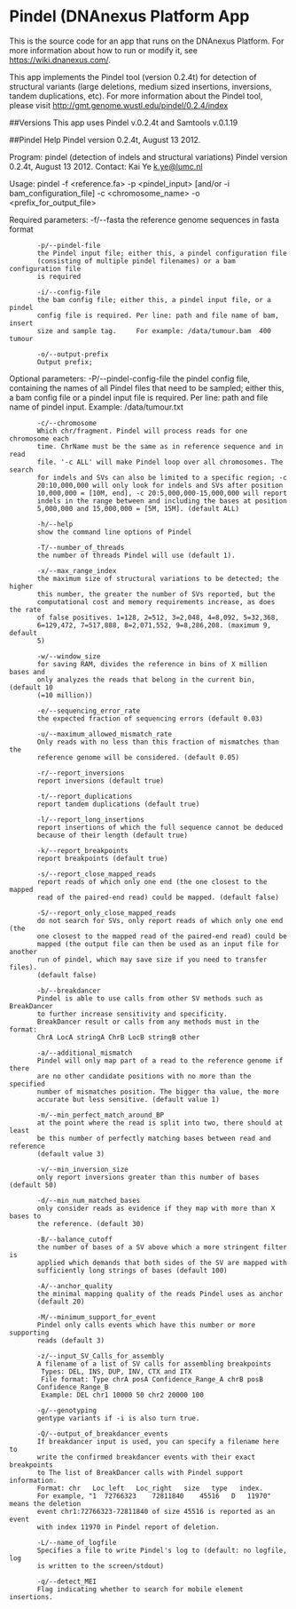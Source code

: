 <!-- dx-header -->
# Pindel (DNAnexus Platform App

This is the source code for an app that runs on the DNAnexus Platform.
For more information about how to run or modify it, see
https://wiki.dnanexus.com/.
<!-- /dx-header -->
This app implements the Pindel tool (version 0.2.4t) for detection of structural variants (large deletions, medium sized insertions, inversions, tandem duplications, etc). For more information about the Pindel tool, please visit http://gmt.genome.wustl.edu/pindel/0.2.4/index

##Versions
This app uses Pindel v.0.2.4t and Samtools v.0.1.19

##Pindel Help
Pindel version 0.2.4t, August 13 2012.

Program:   pindel (detection of indels and structural variations)
Pindel version 0.2.4t, August 13 2012.
Contact:   Kai Ye <k.ye@lumc.nl>

Usage:     pindel -f <reference.fa> -p <pindel_input>
           [and/or -i bam_configuration_file]
           -c <chromosome_name> -o <prefix_for_output_file>

Required parameters:
           -f/--fasta
           the reference genome sequences in fasta format 

           -p/--pindel-file
           the Pindel input file; either this, a pindel configuration file 
           (consisting of multiple pindel filenames) or a bam configuration file 
           is required 

           -i/--config-file
           the bam config file; either this, a pindel input file, or a pindel 
           config file is required. Per line: path and file name of bam, insert 
           size and sample tag.     For example: /data/tumour.bam  400  tumour 

           -o/--output-prefix
           Output prefix; 


Optional parameters:
           -P/--pindel-config-file
           the pindel config file, containing the names of all Pindel files that 
           need to be sampled; either this, a bam config file or a pindel input 
           file is required. Per line: path and file name of pindel input. 
           Example: /data/tumour.txt 

           -c/--chromosome
           Which chr/fragment. Pindel will process reads for one chromosome each 
           time. ChrName must be the same as in reference sequence and in read 
           file. '-c ALL' will make Pindel loop over all chromosomes. The search 
           for indels and SVs can also be limited to a specific region; -c 
           20:10,000,000 will only look for indels and SVs after position 
           10,000,000 = [10M, end], -c 20:5,000,000-15,000,000 will report 
           indels in the range between and including the bases at position 
           5,000,000 and 15,000,000 = [5M, 15M]. (default ALL) 

           -h/--help
           show the command line options of Pindel 

           -T/--number_of_threads
           the number of threads Pindel will use (default 1). 

           -x/--max_range_index
           the maximum size of structural variations to be detected; the higher 
           this number, the greater the number of SVs reported, but the 
           computational cost and memory requirements increase, as does the rate 
           of false positives. 1=128, 2=512, 3=2,048, 4=8,092, 5=32,368, 
           6=129,472, 7=517,888, 8=2,071,552, 9=8,286,208. (maximum 9, default 
           5) 

           -w/--window_size
           for saving RAM, divides the reference in bins of X million bases and 
           only analyzes the reads that belong in the current bin, (default 10 
           (=10 million)) 

           -e/--sequencing_error_rate
           the expected fraction of sequencing errors (default 0.03) 

           -u/--maximum_allowed_mismatch_rate
           Only reads with no less than this fraction of mismatches than the 
           reference genome will be considered. (default 0.05) 

           -r/--report_inversions
           report inversions (default true) 

           -t/--report_duplications
           report tandem duplications (default true) 

           -l/--report_long_insertions
           report insertions of which the full sequence cannot be deduced 
           because of their length (default true) 

           -k/--report_breakpoints
           report breakpoints (default true) 

           -s/--report_close_mapped_reads
           report reads of which only one end (the one closest to the mapped 
           read of the paired-end read) could be mapped. (default false) 

           -S/--report_only_close_mapped_reads
           do not search for SVs, only report reads of which only one end (the 
           one closest to the mapped read of the paired-end read) could be 
           mapped (the output file can then be used as an input file for another 
           run of pindel, which may save size if you need to transfer files). 
           (default false) 

           -b/--breakdancer
           Pindel is able to use calls from other SV methods such as BreakDancer 
           to further increase sensitivity and specificity.                    
           BreakDancer result or calls from any methods must in the format:   
           ChrA LocA stringA ChrB LocB stringB other 

           -a/--additional_mismatch
           Pindel will only map part of a read to the reference genome if there 
           are no other candidate positions with no more than the specified 
           number of mismatches position. The bigger tha value, the more 
           accurate but less sensitive. (default value 1) 

           -m/--min_perfect_match_around_BP
           at the point where the read is split into two, there should at least 
           be this number of perfectly matching bases between read and reference 
           (default value 3) 

           -v/--min_inversion_size
           only report inversions greater than this number of bases (default 50) 

           -d/--min_num_matched_bases
           only consider reads as evidence if they map with more than X bases to 
           the reference. (default 30) 

           -B/--balance_cutoff
           the number of bases of a SV above which a more stringent filter is 
           applied which demands that both sides of the SV are mapped with 
           sufficiently long strings of bases (default 100) 

           -A/--anchor_quality
           the minimal mapping quality of the reads Pindel uses as anchor 
           (default 20) 

           -M/--minimum_support_for_event
           Pindel only calls events which have this number or more supporting 
           reads (default 3) 

           -z/--input_SV_Calls_for_assembly
           A filename of a list of SV calls for assembling breakpoints 
            Types: DEL, INS, DUP, INV, CTX and ITX 
            File format: Type chrA posA Confidence_Range_A chrB posB 
           Confidence_Range_B 
            Example: DEL chr1 10000 50 chr2 20000 100 

           -g/--genotyping
           gentype variants if -i is also turn true. 

           -Q/--output_of_breakdancer_events
           If breakdancer input is used, you can specify a filename here to 
           write the confirmed breakdancer events with their exact breakpoints 
           to The list of BreakDancer calls with Pindel support information. 
           Format: chr   Loc_left   Loc_right   size   type   index.             
           For example, "1	72766323 	72811840 	45516	D	11970" means the deletion 
           event chr1:72766323-72811840 of size 45516 is reported as an event 
           with index 11970 in Pindel report of deletion. 

           -L/--name_of_logfile
           Specifies a file to write Pindel's log to (default: no logfile, log 
           is written to the screen/stdout) 

           -q/--detect_MEI
           Flag indicating whether to search for mobile element insertions. 
